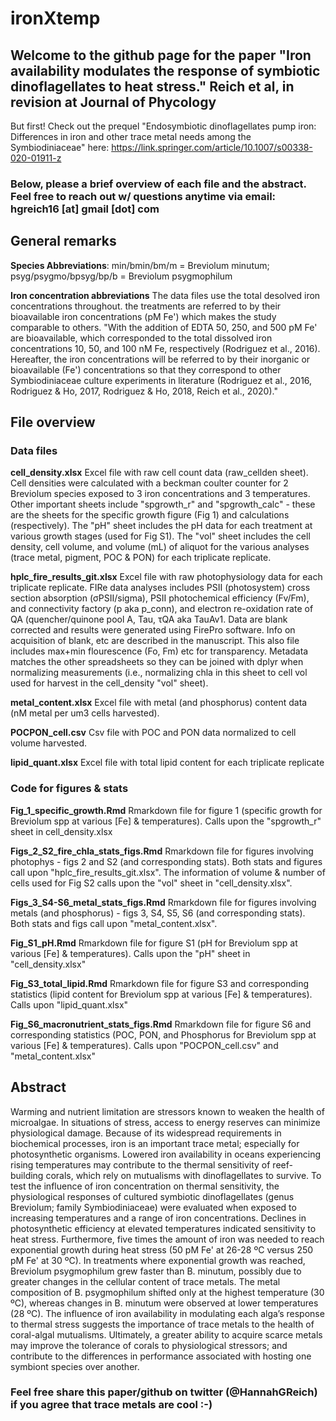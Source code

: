 # ironXtemp

## Welcome to the github page for the paper "Iron availability modulates the response of symbiotic dinoflagellates to heat stress." Reich et al, in revision at Journal of Phycology

But first! Check out the prequel "Endosymbiotic dinoflagellates pump iron: Differences in iron and other trace metal needs among the Symbiodiniaceae" here: https://link.springer.com/article/10.1007/s00338-020-01911-z

### Below, please a brief overview of each file and the abstract. Feel free to reach out w/ questions anytime via email: hgreich16 [at] gmail [dot] com

## General remarks 
**Species Abbreviations**: min/bmin/bm/m = Breviolum minutum; psyg/psygmo/bpsyg/bp/b = Breviolum psygmophilum

**Iron concentration abbreviations** The data files use the total desolved iron concentrations throughout. the treatments are referred to by their bioavailable iron concentrations (pM Fe') which makes the study comparable to others.  "With the addition of EDTA 50, 250, and 500 pM Fe' are bioavailable, which corresponded to the total dissolved iron concentrations 10, 50, and 100 nM Fe, respectively (Rodriguez et al., 2016). Hereafter, the iron concentrations will be referred to by their inorganic or bioavailable (Fe') concentrations so that they correspond to other Symbiodiniaceae culture experiments in literature (Rodriguez et al., 2016, Rodriguez & Ho, 2017, Rodriguez & Ho, 2018, Reich et al., 2020)."

## File overview

### Data files
**cell_density.xlsx** Excel file with raw cell count data (raw_cellden sheet). Cell densities were calculated with a beckman coulter counter for 2 Breviolum species exposed to 3 iron concentrations and 3 temperatures. Other important sheets include "spgrowth_r" and "spgrowth_calc" - these are the sheets for the specific growth figure (Fig 1) and calculations (respectively). The "pH" sheet includes the pH data for each treatment at various growth stages (used for Fig S1). The "vol" sheet includes the cell density, cell volume, and volume (mL) of aliquot for the various analyses (trace metal, pigment, POC & PON) for each triplicate replicate.

**hplc_fire_results_git.xlsx** Excel file with raw photophysiology data for each triplicate replicate. FIRe data analyses includes PSII (photosystem) cross section absorption (σPSII/sigma), PSII photochemical efficiency (Fv/Fm), and connectivity factory (p aka p_conn), and electron re-oxidation rate of QA (quencher/quinone pool A, Tau, τQA aka TauAv1. Data are blank corrected and results were generated using FirePro software. Info on acquisition of blank, etc are described in the manuscript. This also file includes max+min flourescence (Fo, Fm) etc for transparency. Metadata matches the other spreadsheets so they can be joined with dplyr when normalizing measurements (i.e., normalizing chla in this sheet to cell vol used for harvest in the cell_density "vol" sheet).

**metal_content.xlsx** Excel file with metal (and phosphorus) content data (nM metal per um3 cells harvested). 

**POCPON_cell.csv** Csv file with POC and PON data normalized to cell volume harvested.

**lipid_quant.xlsx** Excel file with total lipid content for each triplicate replicate

### Code for figures & stats
**Fig_1_specific_growth.Rmd** Rmarkdown file for figure 1 (specific growth for Breviolum spp at various [Fe] & temperatures). Calls upon the "spgrowth_r" sheet in cell_density.xlsx

**Figs_2_S2_fire_chla_stats_figs.Rmd** Rmarkdown file for figures involving photophys - figs 2 and S2 (and corresponding stats). Both stats and figures call upon "hplc_fire_results_git.xlsx". The information of volume & number of cells used for Fig S2 calls upon the "vol" sheet in "cell_density.xlsx". 

**Figs_3_S4-S6_metal_stats_figs.Rmd** Rmarkdown file for figures involving metals (and phosphorus) - figs 3, S4, S5, S6 (and corresponding stats). Both stats and figs call upon "metal_content.xlsx". 

**Fig_S1_pH.Rmd** Rmarkdown file for figure S1 (pH for Breviolum spp at various [Fe] & temperatures). Calls upon the "pH" sheet in "cell_density.xlsx"

**Fig_S3_total_lipid.Rmd** Rmarkdown file for figure S3 and corresponding statistics (lipid content for Breviolum spp at various [Fe] & temperatures). Calls upon "lipid_quant.xlsx"

**Fig_S6_macronutrient_stats_figs.Rmd** Rmarkdown file for figure S6 and corresponding statistics (POC, PON, and Phosphorus for Breviolum spp at various [Fe] & temperatures). Calls upon "POCPON_cell.csv" and "metal_content.xlsx"

## Abstract
Warming and nutrient limitation are stressors known to weaken the health of microalgae. In situations of stress, access to energy reserves can minimize physiological damage. Because of its widespread requirements in biochemical processes, iron is an important trace metal; especially for photosynthetic organisms. Lowered iron availability in oceans experiencing rising temperatures may contribute to the thermal sensitivity of reef-building corals, which rely on mutualisms with dinoflagellates to survive. To test the influence of iron concentration on thermal sensitivity, the physiological responses of cultured symbiotic dinoflagellates (genus Breviolum; family Symbiodiniaceae) were evaluated when exposed to increasing temperatures and a range of iron concentrations. Declines in photosynthetic efficiency at elevated temperatures indicated sensitivity to heat stress. Furthermore, five times the amount of iron was needed to reach exponential growth during heat stress (50 pM Fe' at 26-28 ºC versus 250 pM Fe' at 30 ºC). In treatments where exponential growth was reached, Breviolum psygmophilum grew faster than B. minutum, possibly due to greater changes in the cellular content of trace metals. The metal composition of B. psygmophilum shifted only at the highest temperature (30 ºC), whereas changes in B. minutum were observed at lower temperatures (28 ºC). The influence of iron availability in modulating each alga’s response to thermal stress suggests the importance of trace metals to the health of coral-algal mutualisms. Ultimately, a greater ability to acquire scarce metals may improve the tolerance of corals to physiological stressors; and contribute to the differences in performance associated with hosting one symbiont species over another.

### Feel free share this paper/github on twitter (@HannahGReich) if you agree that trace metals are cool :-)
